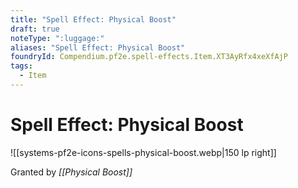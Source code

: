 ```yaml
---
title: "Spell Effect: Physical Boost"
draft: true
noteType: ":luggage:"
aliases: "Spell Effect: Physical Boost"
foundryId: Compendium.pf2e.spell-effects.Item.XT3AyRfx4xeXfAjP
tags:
  - Item
---
```


# Spell Effect: Physical Boost
![[systems-pf2e-icons-spells-physical-boost.webp|150 lp right]]

Granted by _[[Physical Boost]]_
